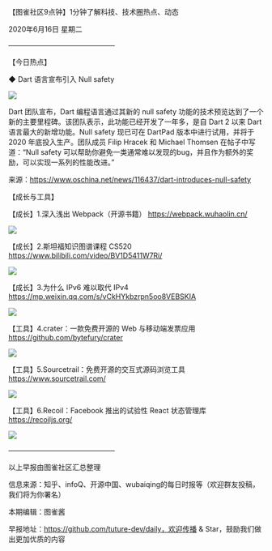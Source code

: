 【图雀社区9点钟】1分钟了解科技、技术圈热点、动态

2020年6月16日  星期二

———————————————

【今日热点】 

 ◆ Dart 语言宣布引入 Null safety

![](https://imgkr.cn-bj.ufileos.com/78607b19-abab-4991-9411-b46418b6c7f1.jpg)

Dart 团队宣布，Dart 编程语言通过其新的 null safety 功能的技术预览达到了一个新的主要里程碑。该团队表示，此功能已经开发了一年多，是自 Dart 2 以来 Dart 语言最大的新增功能。Null safety 现已可在 DartPad 版本中进行试用，并将于 2020 年底投入生产。团队成员 Filip Hracek 和 Michael Thomsen 在帖子中写道：“Null safety 可以帮助你避免一类通常难以发现的bug，并且作为额外的奖励，可以实现一系列的性能改进。” 

来源：https://www.oschina.net/news/116437/dart-introduces-null-safety

【成长与工具】

【成长】1.深入浅出 Webpack（开源书籍） https://webpack.wuhaolin.cn/

![](https://imgkr.cn-bj.ufileos.com/6568296d-9ec4-4117-8b17-5b40185108cf.jpg)

【成长】2.斯坦福知识图谱课程 CS520 https://www.bilibili.com/video/BV1D5411W7Ri/

![](https://imgkr.cn-bj.ufileos.com/4b5f671b-df5c-4c4c-acf0-7c4805134d0f.jpg)

【成长】3.为什么 IPv6 难以取代 IPv4 https://mp.weixin.qq.com/s/vCkHYkbzrpn5oo8VEBSKIA

![](https://imgkr.cn-bj.ufileos.com/509c0b33-0d0a-4180-b4f9-28c100972ce2.jpeg)

【工具】4.crater：一款免费开源的 Web 与移动端发票应用 https://github.com/bytefury/crater

![](https://imgkr.cn-bj.ufileos.com/615db4fa-8b19-4920-be63-0d3f46f9f086.png)

【工具】5.Sourcetrail：免费开源的交互式源码浏览工具 https://www.sourcetrail.com/

![](https://imgkr.cn-bj.ufileos.com/3f71742c-2f1e-4888-8dcc-e886278618e9.jpg)

【工具】6.Recoil：Facebook 推出的试验性 React 状态管理库 https://recoiljs.org/

![](https://imgkr.cn-bj.ufileos.com/869a96d4-c1ac-4525-b5d9-39ab50109ebe.jpg)

———————————————

以上早报由图雀社区汇总整理   

信息来源：知乎、infoQ、开源中国、wubaiqing的每日时报等（欢迎群友投稿，我们将为你署名）

本期编辑：图雀酱

早报地址：https://github.com/tuture-dev/daily，欢迎传播 & Star，鼓励我们做出更加优质的内容